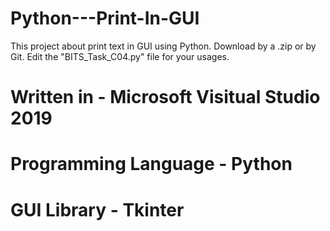 # Python---Print-In-GUI
This project about print text in GUI using Python. 
Download by a .zip or by Git.
Edit the "BITS_Task_C04.py" file for your usages.

# Written in - Microsoft Visitual Studio 2019
# Programming Language - Python
# GUI Library - Tkinter
